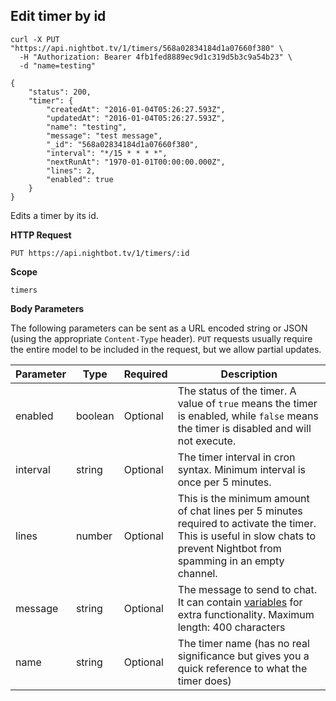 ## Edit timer by id

```cURL
curl -X PUT "https://api.nightbot.tv/1/timers/568a02834184d1a07660f380" \
  -H "Authorization: Bearer 4fb1fed8889ec9d1c319d5b3c9a54b23" \
  -d "name=testing"

{
    "status": 200,
    "timer": {
        "createdAt": "2016-01-04T05:26:27.593Z",
        "updatedAt": "2016-01-04T05:26:27.593Z",
        "name": "testing",
        "message": "test message",
        "_id": "568a02834184d1a07660f380",
        "interval": "*/15 * * * *",
        "nextRunAt": "1970-01-01T00:00:00.000Z",
        "lines": 2,
        "enabled": true
    }
}
```

Edits a timer by its id.

**HTTP Request**

`PUT https://api.nightbot.tv/1/timers/:id`

**Scope**

`timers`

**Body Parameters**

The following parameters can be sent as a URL encoded string or JSON (using the appropriate `Content-Type` header). `PUT` requests usually require the entire model to be included in the request, but we allow partial updates.

<table>
	<thead>
		<tr>
			<th>Parameter</th>
			<th>Type</th>
			<th>Required</th>
			<th>Description</th>
		</tr>
	</thead>
	<tbody>
		<tr>
			<td>enabled</td>
			<td>boolean</td>
			<td>Optional</td>
			<td>The status of the timer. A value of <code>true</code> means the timer is enabled, while <code>false</code> means the timer is disabled and will not execute.</td>
		</tr>
		<tr>
			<td>interval</td>
			<td>string</td>
			<td>Optional</td>
			<td>The timer interval in cron syntax. Minimum interval is once per 5 minutes.</td>
		</tr>
		<tr>
			<td>lines</td>
			<td>number</td>
			<td>Optional</td>
			<td>This is the minimum amount of chat lines per 5 minutes required to activate the timer. This is useful in slow chats to prevent Nightbot from spamming in an empty channel.</td>
		</tr>
		<tr>
			<td>message</td>
			<td>string</td>
			<td>Optional</td>
			<td>The message to send to chat. It can contain <a href="https://docs.nightbot.tv/commands/variables" target="_blank">variables</a> for extra functionality. Maximum length: 400 characters</td>
		</tr>
		<tr>
			<td>name</td>
			<td>string</td>
			<td>Optional</td>
			<td>The timer name (has no real significance but gives you a quick reference to what the timer does)</td>
		</tr>
	</tbody>
</table>